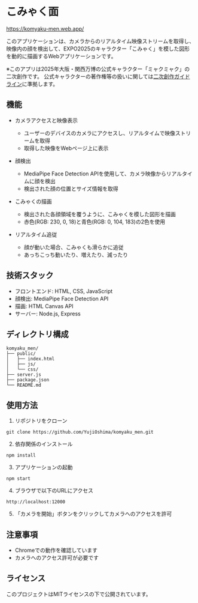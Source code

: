 # こみゃく面

https://komyaku-men.web.app/

このアプリケーションは、カメラからのリアルタイム映像ストリームを取得し、映像内の顔を検出して、EXPO2025のキャラクター「こみゃく」を模した図形を動的に描画するWebアプリケーションです。

※このアプリは2025年大阪・関西万博の公式キャラクター「ミャクミャク」の二次創作です。
公式キャラクターの著作権等の扱いに関しては[二次創作ガイドライン](https://www.expo2025.or.jp/wp/wp-content/themes/expo2025orjp_2022/assets/pdf/character/character_terms.pdf)に準拠します。

## 機能

- カメラアクセスと映像表示
  - ユーザーのデバイスのカメラにアクセスし、リアルタイムで映像ストリームを取得
  - 取得した映像をWebページ上に表示

- 顔検出
  - MediaPipe Face Detection APIを使用して、カメラ映像からリアルタイムに顔を検出
  - 検出された顔の位置とサイズ情報を取得

- こみゃくの描画
  - 検出された各顔領域を覆うように、こみゃくを模した図形を描画
  - 赤色(RGB: 230, 0, 18)と青色(RGB: 0, 104, 183)の2色を使用

- リアルタイム追従
  - 顔が動いた場合、こみゃくも滑らかに追従
  - あっちこっち動いたり、増えたり、減ったり

## 技術スタック

- フロントエンド: HTML, CSS, JavaScript
- 顔検出: MediaPipe Face Detection API
- 描画: HTML Canvas API
- サーバー: Node.js, Express

## ディレクトリ構成

```
komyaku_men/
├── public/
│   ├── index.html
│   ├── js/
│   └── css/
├── server.js
├── package.json
└── README.md
```

## 使用方法

1. リポジトリをクローン
```
git clone https://github.com/YujiOshima/komyaku_men.git
```

2. 依存関係のインストール
```
npm install
```

3. アプリケーションの起動
```
npm start
```

4. ブラウザで以下のURLにアクセス
```
http://localhost:12000
```

5. 「カメラを開始」ボタンをクリックしてカメラへのアクセスを許可

## 注意事項

- Chromeでの動作を確認しています
- カメラへのアクセス許可が必要です

## ライセンス

このプロジェクトはMITライセンスの下で公開されています。